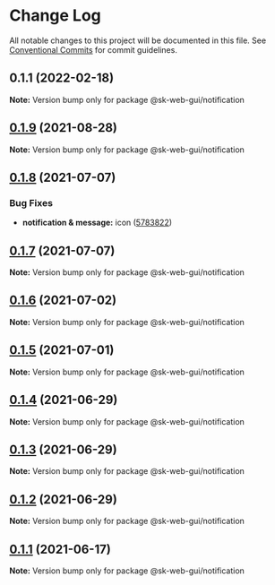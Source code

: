 # Change Log

All notable changes to this project will be documented in this file.
See [Conventional Commits](https://conventionalcommits.org) for commit guidelines.

## 0.1.1 (2022-02-18)

**Note:** Version bump only for package @sk-web-gui/notification






## [0.1.9](https://github.com/vechai/sk-web-gui/compare/@sk-web-gui/notification@0.1.8...@sk-web-gui/notification@0.1.9) (2021-08-28)

**Note:** Version bump only for package @sk-web-gui/notification





## [0.1.8](https://github.com/vechai/sk-web-gui/compare/@sk-web-gui/notification@0.1.7...@sk-web-gui/notification@0.1.8) (2021-07-07)


### Bug Fixes

* **notification & message:** icon ([5783822](https://github.com/vechai/sk-web-gui/commit/5783822320792e79501377cb4fb7f1f200f977ea))





## [0.1.7](https://github.com/vechai/sk-web-gui/compare/@sk-web-gui/notification@0.1.6...@sk-web-gui/notification@0.1.7) (2021-07-07)

**Note:** Version bump only for package @sk-web-gui/notification





## [0.1.6](https://github.com/vechai/sk-web-gui/compare/@sk-web-gui/notification@0.1.5...@sk-web-gui/notification@0.1.6) (2021-07-02)

**Note:** Version bump only for package @sk-web-gui/notification





## [0.1.5](https://github.com/vechai/sk-web-gui/compare/@sk-web-gui/notification@0.1.4...@sk-web-gui/notification@0.1.5) (2021-07-01)

**Note:** Version bump only for package @sk-web-gui/notification





## [0.1.4](https://github.com/vechai/sk-web-gui/compare/@sk-web-gui/notification@0.1.3...@sk-web-gui/notification@0.1.4) (2021-06-29)

**Note:** Version bump only for package @sk-web-gui/notification





## [0.1.3](https://github.com/vechai/sk-web-gui/compare/@sk-web-gui/notification@0.1.2...@sk-web-gui/notification@0.1.3) (2021-06-29)

**Note:** Version bump only for package @sk-web-gui/notification





## [0.1.2](https://github.com/vechai/sk-web-gui/compare/@sk-web-gui/notification@0.1.1...@sk-web-gui/notification@0.1.2) (2021-06-29)

**Note:** Version bump only for package @sk-web-gui/notification





## [0.1.1](https://github.com/vechai/sk-web-gui/compare/@sk-web-gui/notification@0.1.0...@sk-web-gui/notification@0.1.1) (2021-06-17)

**Note:** Version bump only for package @sk-web-gui/notification

